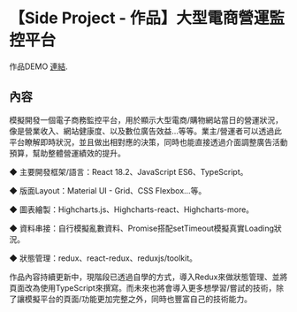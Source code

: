 # 【Side Project - 作品】大型電商營運監控平台

作品DEMO [連結](https://bob-ec-website-monitor.vercel.app/).

## 內容

模擬開發一個電子商務監控平台，用於顯示大型電商/購物網站當日的營運狀況，像是營業收入、網站健康度、以及數位廣告效益...等等。業主/營運者可以透過此平台瞭解即時狀況，並且做出相對應的決策，同時也能直接透過介面調整廣告活動預算，幫助整體營運績效的提升。

◆ 主要開發框架/語言：React 18.2、JavaScript ES6、TypeScript。

◆ 版面Layout：Material UI - Grid、CSS Flexbox...等。

◆ 圖表繪製：Highcharts.js、Highcharts-react、Highcharts-more。

◆ 資料串接：自行模擬亂數資料、Promise搭配setTimeout模擬真實Loading狀況。

◆ 狀態管理：redux、react-redux、reduxjs/toolkit。

作品內容持續更新中，現階段已透過自學的方式，導入Redux來做狀態管理、並將頁面改為使用TypeScript來撰寫。而未來也將會導入更多想學習/嘗試的技術，除了讓模擬平台的頁面/功能更加完整之外，同時也豐富自己的技術能力。

